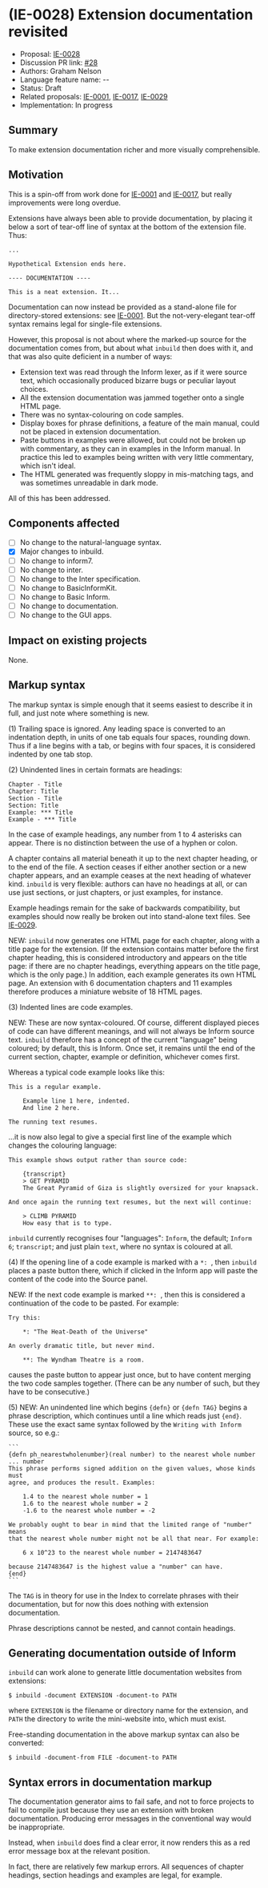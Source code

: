 # (IE-0028) Extension documentation revisited

* Proposal: [IE-0028](0028-extension-documentation-revisited.md)
* Discussion PR link: [#28](https://github.com/ganelson/inform-evolution/pull/28)
* Authors: Graham Nelson
* Language feature name: --
* Status: Draft
* Related proposals: [IE-0001](0001-extensions-with-resources.md), [IE-0017](0017-apps-and-extensions.md), [IE-0029](0029-extension-examples-and-testing.md)
* Implementation: In progress

## Summary

To make extension documentation richer and more visually comprehensible.

## Motivation

This is a spin-off from work done for [IE-0001](0001-extensions-with-resources.md)
and [IE-0017](0017-apps-and-extensions.md), but really improvements were long overdue.

Extensions have always been able to provide documentation, by placing it below
a sort of tear-off line of syntax at the bottom of the extension file. Thus:

	...
	
	Hypothetical Extension ends here.
	
	---- DOCUMENTATION ----
	
	This is a neat extension. It...

Documentation can now instead be provided as a stand-alone file for
directory-stored extensions: see [IE-0001](0001-extensions-with-resources.md).
But the not-very-elegant tear-off syntax remains legal for single-file extensions.

However, this proposal is not about where the marked-up source for the documentation
comes from, but about what `inbuild` then does with it, and that was also quite
deficient in a number of ways:
* Extension text was read through the Inform lexer, as if it were source text,
which occasionally produced bizarre bugs or peculiar layout choices.
* All the extension documentation was jammed together onto a single HTML page.
* There was no syntax-colouring on code samples.
* Display boxes for phrase definitions, a feature of the main manual, could
not be placed in extension documentation.
* Paste buttons in examples were allowed, but could not be broken up with
commentary, as they can in examples in the Inform manual. In practice this
led to examples being written with very little commentary, which isn't ideal.
* The HTML generated was frequently sloppy in mis-matching tags, and was
sometimes unreadable in dark mode.

All of this has been addressed.

## Components affected

- [ ] No change to the natural-language syntax.
- [x] Major changes to inbuild.
- [ ] No change to inform7.
- [ ] No change to inter.
- [ ] No change to the Inter specification.
- [ ] No change to BasicInformKit.
- [ ] No change to Basic Inform.
- [ ] No change to documentation.
- [ ] No change to the GUI apps.

## Impact on existing projects

None.

## Markup syntax

The markup syntax is simple enough that it seems easiest to describe it in full,
and just note where something is new.

(1) Trailing space is ignored. Any leading space is converted to an indentation depth,
in units of one tab equals four spaces, rounding down. Thus if a line begins with
a tab, or begins with four spaces, it is considered indented by one tab stop.

(2) Unindented lines in certain formats are headings:

	Chapter - Title
	Chapter: Title
	Section - Title
	Section: Title
	Example: *** Title
	Example - *** Title

In the case of example headings, any number from 1 to 4 asterisks can appear.
There is no distinction between the use of a hyphen or colon.

A chapter contains all material beneath it up to the next chapter heading, or
to the end of the file. A section ceases if either another section or a new
chapter appears, and an example ceases at the next heading of whatever kind.
`inbuild` is very flexible: authors can have no headings at all, or can use
just sections, or just chapters, or just examples, for instance.

Example headings remain for the sake of backwards compatibility, but examples
should now really be broken out into stand-alone text files. See [IE-0029](0029-extension-examples-and-testing.md).

NEW: `inbuild` now generates one HTML page for each chapter, along
with a title page for the extension. (If the extension contains matter before
the first chapter heading, this is considered introductory and appears on the
title page: if there are no chapter headings, everything appears on the title
page, which is the only page.) In addition, each example generates its own
HTML page. An extension with 6 documentation chapters and 11 examples therefore
produces a miniature website of 18 HTML pages.

(3) Indented lines are code examples.

NEW: These are now syntax-coloured. Of course, different displayed pieces of
code can have different meanings, and will not always be Inform source text.
`inbuild` therefore has a concept of the current "language" being coloured;
by default, this is Inform. Once set, it remains until the end of the current
section, chapter, example or definition, whichever comes first.

Whereas a typical code example looks like this:

	This is a regular example.
	
		Example line 1 here, indented.
		And line 2 here.
	
	The running text resumes.

...it is now also legal to give a special first line of the example which
changes the colouring language:

	This example shows output rather than source code:
	
		{transcript}
		> GET PYRAMID
		The Great Pyramid of Giza is slightly oversized for your knapsack.
	
	And once again the running text resumes, but the next will continue:
	
		> CLIMB PYRAMID
		How easy that is to type.

`inbuild` currently recognises four "languages": `Inform`, the default;
`Inform 6`; `transcript`; and just plain `text`, where no syntax is coloured
at all.

(4) If the opening line of a code example is marked with a `*: `, then `inbuild`
places a paste button there, which if clicked in the Inform app will paste
the content of the code into the Source panel.

NEW: If the next code example is marked `**: `, then this is considered a continuation
of the code to be pasted. For example:

	Try this:
	
		*: "The Heat-Death of the Universe"
	
	An overly dramatic title, but never mind.
	
		**: The Wyndham Theatre is a room.

causes the paste button to appear just once, but to have content merging the
two code samples together. (There can be any number of such, but they have to
be consecutive.)

(5) NEW: An unindented line which begins `{defn}` or `{defn TAG}` begins a
phrase description, which continues until a line which reads just `{end}`.
These use the exact same syntax followed by the `Writing with Inform` source,
so e.g.:

	```
	{defn ph_nearestwholenumber}(real number) to the nearest whole number ... number
	This phrase performs signed addition on the given values, whose kinds must
	agree, and produces the result. Examples:
	
		1.4 to the nearest whole number = 1
		1.6 to the nearest whole number = 2
		-1.6 to the nearest whole number = -2
	
	We probably ought to bear in mind that the limited range of "number" means
	that the nearest whole number might not be all that near. For example:
	
		6 x 10^23 to the nearest whole number = 2147483647
	
	because 2147483647 is the highest value a "number" can have.
	{end}
	```

The `TAG` is in theory for use in the Index to correlate phrases with their
documentation, but for now this does nothing with extension documentation.

Phrase descriptions cannot be nested, and cannot contain headings.

## Generating documentation outside of Inform

`inbuild` can work alone to generate little documentation websites from
extensions:

	$ inbuild -document EXTENSION -document-to PATH

where `EXTENSION` is the filename or directory name for the extension, and
`PATH` the directory to write the mini-website into, which must exist.

Free-standing documentation in the above markup syntax can also be converted:

	$ inbuild -document-from FILE -document-to PATH

## Syntax errors in documentation markup

The documentation generator aims to fail safe, and not to force projects to
fail to compile just because they use an extension with broken documentation.
Producing error messages in the conventional way would be inappropriate.

Instead, when `inbuild` does find a clear error, it now renders this as a red
error message box at the relevant position.

In fact, there are relatively few markup errors. All sequences of chapter
headings, section headings and examples are legal, for example.
